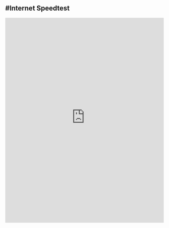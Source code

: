 #Internet Speedtest
---

<!-- Go to www.addthis.com/dashboard to customize your tools -->
<div class="addthis_inline_share_toolbox"></div>
            
<iframe width="100%" height="650px" frameborder="0" src="https://jbrereton.speedtestcustom.com"></iframe>

<!-- Go to www.addthis.com/dashboard to customize your tools -->
<script type="text/javascript" src="//s7.addthis.com/js/300/addthis_widget.js#pubid=ra-5f0b8b497dc03256"></script>
